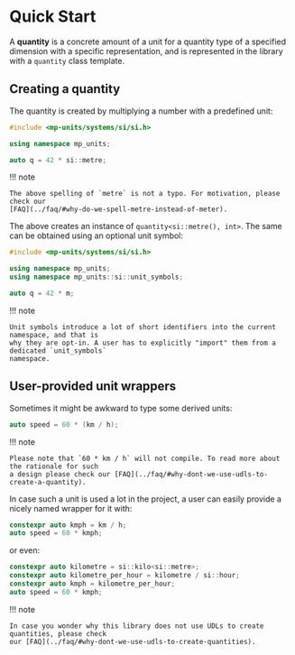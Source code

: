 # Quick Start

A **quantity** is a concrete amount of a unit for a quantity type of a specified dimension with a
specific representation, and is represented in the library with a `quantity` class template.


## Creating a quantity

The quantity is created by multiplying a number with a predefined unit:

```cpp
#include <mp-units/systems/si/si.h>

using namespace mp_units;

auto q = 42 * si::metre;
```

!!! note

    The above spelling of `metre` is not a typo. For motivation, please check our
    [FAQ](../faq/#why-do-we-spell-metre-instead-of-meter).

The above creates an instance of `quantity<si::metre(), int>`. The same can be obtained using
an optional unit symbol:

```cpp
#include <mp-units/systems/si/si.h>

using namespace mp_units;
using namespace mp_units::si::unit_symbols;

auto q = 42 * m;
```

!!! note

    Unit symbols introduce a lot of short identifiers into the current namespace, and that is
    why they are opt-in. A user has to explicitly "import" them from a dedicated `unit_symbols`
    namespace.


## User-provided unit wrappers

Sometimes it might be awkward to type some derived units:

```cpp
auto speed = 60 * (km / h);
```

!!! note

    Please note that `60 * km / h` will not compile. To read more about the rationale for such
    a design please check our [FAQ](../faq/#why-dont-we-use-udls-to-create-a-quantity).

In case such a unit is used a lot in the project, a user can easily provide a nicely named
wrapper for it with:

```cpp
constexpr auto kmph = km / h;
auto speed = 60 * kmph;
```

or even:

```cpp
constexpr auto kilometre = si::kilo<si::metre>;
constexpr auto kilometre_per_hour = kilometre / si::hour;
constexpr auto kmph = kilometre_per_hour;
auto speed = 60 * kmph;
```

!!! note

    In case you wonder why this library does not use UDLs to create quantities, please check
    our [FAQ](../faq/#why-dont-we-use-udls-to-create-quantities).
